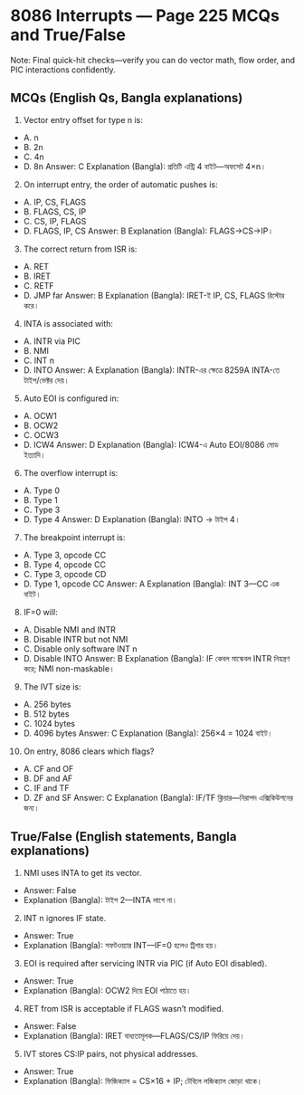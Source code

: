 # 8086 Interrupts — Page 225 MCQs and True/False

Note: Final quick-hit checks—verify you can do vector math, flow order, and PIC interactions confidently.

## MCQs (English Qs, Bangla explanations)

1) Vector entry offset for type n is:
- A. n
- B. 2n
- C. 4n
- D. 8n
Answer: C
Explanation (Bangla): প্রতিটি এন্ট্রি 4 বাইট—অফসেট 4×n।

2) On interrupt entry, the order of automatic pushes is:
- A. IP, CS, FLAGS
- B. FLAGS, CS, IP
- C. CS, IP, FLAGS
- D. FLAGS, IP, CS
Answer: B
Explanation (Bangla): FLAGS→CS→IP।

3) The correct return from ISR is:
- A. RET
- B. IRET
- C. RETF
- D. JMP far
Answer: B
Explanation (Bangla): IRET-ই IP, CS, FLAGS রিস্টোর করে।

4) INTA is associated with:
- A. INTR via PIC
- B. NMI
- C. INT n
- D. INTO
Answer: A
Explanation (Bangla): INTR-এর ক্ষেত্রে 8259A INTA-তে টাইপ/ভেক্টর দেয়।

5) Auto EOI is configured in:
- A. OCW1
- B. OCW2
- C. OCW3
- D. ICW4
Answer: D
Explanation (Bangla): ICW4-এ Auto EOI/8086 মোড ইত্যাদি।

6) The overflow interrupt is:
- A. Type 0
- B. Type 1
- C. Type 3
- D. Type 4
Answer: D
Explanation (Bangla): INTO → টাইপ 4।

7) The breakpoint interrupt is:
- A. Type 3, opcode CC
- B. Type 4, opcode CC
- C. Type 3, opcode CD
- D. Type 1, opcode CC
Answer: A
Explanation (Bangla): INT 3—CC এক বাইট।

8) IF=0 will:
- A. Disable NMI and INTR
- B. Disable INTR but not NMI
- C. Disable only software INT n
- D. Disable INTO
Answer: B
Explanation (Bangla): IF কেবল মাস্কেবল INTR নিয়ন্ত্রণ করে; NMI non-maskable।

9) The IVT size is:
- A. 256 bytes
- B. 512 bytes
- C. 1024 bytes
- D. 4096 bytes
Answer: C
Explanation (Bangla): 256×4 = 1024 বাইট।

10) On entry, 8086 clears which flags?
- A. CF and OF
- B. DF and AF
- C. IF and TF
- D. ZF and SF
Answer: C
Explanation (Bangla): IF/TF ক্লিয়ার—নিরাপদ এক্সিকিউশনের জন্য।

## True/False (English statements, Bangla explanations)

1) NMI uses INTA to get its vector.
- Answer: False
- Explanation (Bangla): টাইপ 2—INTA লাগে না।

2) INT n ignores IF state.
- Answer: True
- Explanation (Bangla): সফটওয়্যার INT—IF=0 হলেও ট্রিগার হয়।

3) EOI is required after servicing INTR via PIC (if Auto EOI disabled).
- Answer: True
- Explanation (Bangla): OCW2 দিয়ে EOI পাঠাতে হয়।

4) RET from ISR is acceptable if FLAGS wasn’t modified.
- Answer: False
- Explanation (Bangla): IRET বাধ্যতামূলক—FLAGS/CS/IP ফিরিয়ে দেয়।

5) IVT stores CS:IP pairs, not physical addresses.
- Answer: True
- Explanation (Bangla): ফিজিক্যাল = CS×16 + IP; টেবিলে লজিক্যাল জোড়া থাকে।
